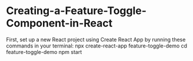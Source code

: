 # Creating-a-Feature-Toggle-Component-in-React

First, set up a new React project using Create React App by running these commands in your terminal:
npx create-react-app feature-toggle-demo
cd feature-toggle-demo
npm start
